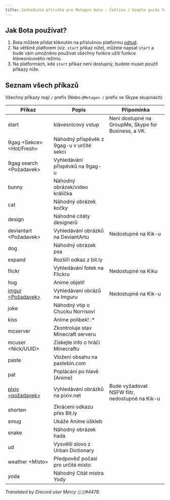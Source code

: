 ```yaml
---
title: Jednoduchá příručka pro Metagon bota - Čeština / Simple guide for Metagon bot - Czech
---
```


## Jak Bota používat?

1. Bota můžete přidat kliknutím na příslušnou platformu [odtud](../).
2. Na většině platforem (viz. `start` příkaz níže), můžete napsat `start` a bude vám umožněno používat všechny funkce užití funkce klávesnicového režimu.
3. Na platformách, kde  `start` příkaz není dostupný, budete muset použít příkazy níže.

## Seznam všech příkazů
Všechny příkazy mají `/` prefix (Nebo `@Metagon /` prefix ve Skype skupinách)

| Příkaz | Popis | Připomínka |
| --- | --- | --- |
| start | klávesnicový vstup | Není dostupné na GroupMe, Skype for Business, a VK. |
| 9gag \<Sekce\> <Hot/Fresh> | Náhodný příspěvěk z 9gag-u v určité sekci | |
| 9gag search <Požadavek> | Vyhledávání příspěvků na 9gag-u | |
| bunny | Náhodný obrázek/video králíčka | |
| cat | Náhodný obrázek kočky | |
| design | Náhodné citáty designerů | |
| deviantart <Požadavek> | Vyhledávání obrázků na DeviantArtu | Nedostupné na Kik-u |
| dog | Náhodný obrázek psa | |
| expand | Rozšíří odkaz z bit.ly | |
| flickr | Vyhledávání fotek na Flickru | Nedostupné na Kiku |
| hug | Anime objetí! | |
| [imgur \<Požadavek\>](../images#imgur) | Vyhledávaní obrázů na Imguru | Nedostupné na Kik-u |
| joke | Náhodný vtip o Chucku Norrisovi | |
| kiss | Anime polibek! :* | |
| mcserver <Adresa IP> | Zkontroluje stav Minecraft serveru | |
| mcuser <Nick/UUID> | Získejte info o hráči Minecraftu | |
| paste <Obsah> | Vložení obsahu na pastebin.com | |
| pat | Poplácání po hlavě (Anime) | |
| [pixiv \<požadavek\>](../images#pixiv) | Vyhledávání obrázků na pixiv.net | Bude vyžadovat NSFW filtr, nedostupné na Kik-u |
| shorten <odkaz> | Zkrácení odkazu přes Bit.ly | |
| smug | Ukáže Anime úškleb | |
| snake | Náhodný obrázek hada | |
| ud <Slovo> | Vysvětlí slovo z Urban Dictionary | |
| weather <Místo> | Předpověď počasí pro určité místo | |
| yoda | Náhodný Citát mistra Yody | |

*Translated by Discord user Mercy 🇨🇿#4478.*
